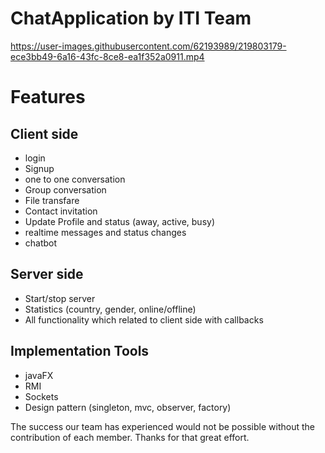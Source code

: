 # ChatApplication by ITI Team


https://user-images.githubusercontent.com/62193989/219803179-ece3bb49-6a16-43fc-8ce8-ea1f352a0911.mp4

# Features

## Client side
- login
- Signup
- one to one conversation
- Group conversation
- File transfare
- Contact invitation
- Update Profile and status (away, active, busy)
- realtime messages and status changes
- chatbot

## Server side
- Start/stop server
- Statistics (country, gender, online/offline)
- All functionality which related to client side with callbacks 

## Implementation Tools
- javaFX
- RMI
- Sockets
- Design pattern (singleton, mvc, observer, factory)

The success our team has experienced would not be possible without the contribution of each member.
Thanks for that great effort.






